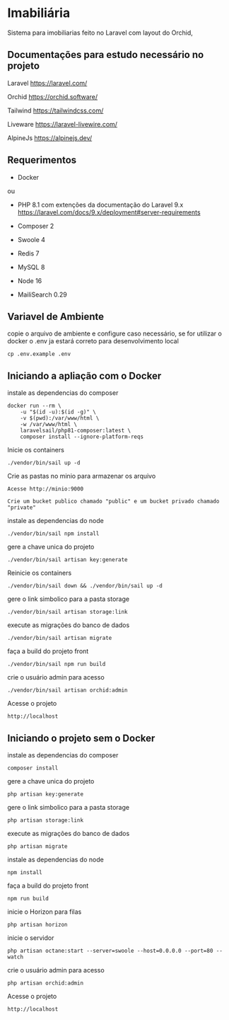 # Imabiliária

Sistema para imobiliarias feito no Laravel com layout do Orchid, 


## Documentações para estudo necessário no projeto

Laravel https://laravel.com/

Orchid https://orchid.software/

Tailwind https://tailwindcss.com/

Liveware https://laravel-livewire.com/

AlpineJs https://alpinejs.dev/

## Requerimentos

- Docker

ou

- PHP 8.1 com extenções da documentação do Laravel 9.x https://laravel.com/docs/9.x/deployment#server-requirements

- Composer 2

- Swoole 4

- Redis 7

- MySQL 8

- Node 16

- MailiSearch 0.29

## Variavel de Ambiente

copie o arquivo de ambiente e configure caso necessário, se for utilizar o docker o .env ja estará correto para desenvolvimento local
```
cp .env.example .env
```

## Iniciando a apliação com o Docker

instale as dependencias do composer
```
docker run --rm \
    -u "$(id -u):$(id -g)" \
    -v $(pwd):/var/www/html \
    -w /var/www/html \
    laravelsail/php81-composer:latest \
    composer install --ignore-platform-reqs
```

Inicie os containers
```
./vendor/bin/sail up -d
```

Crie as pastas no minio para armazenar os arquivo
```
Acesse http://minio:9000

Crie um bucket publico chamado "public" e um bucket privado chamado "private"
``` 

instale as dependencias do node
```
./vendor/bin/sail npm install
``` 

gere a chave unica do projeto
```
./vendor/bin/sail artisan key:generate
```

Reinicie os containers
```
./vendor/bin/sail down && ./vendor/bin/sail up -d
```

gere o link simbolico para a pasta storage
```
./vendor/bin/sail artisan storage:link
```

execute as migrações do banco de dados
```
./vendor/bin/sail artisan migrate
```

faça a build do projeto front
```
./vendor/bin/sail npm run build
```

crie o usuário admin para acesso
```
./vendor/bin/sail artisan orchid:admin
```

Acesse o projeto
```
http://localhost
```

## Iniciando o projeto sem o Docker

instale as dependencias do composer
```
composer install
```

gere a chave unica do projeto
```
php artisan key:generate
```

gere o link simbolico para a pasta storage
```
php artisan storage:link
```

execute as migrações do banco de dados
```
php artisan migrate
```

instale as dependencias do node
```
npm install
``` 

faça a build do projeto front
```
npm run build
```

inicie o Horizon para filas
```
php artisan horizon
```

inicie o servidor
```
php artisan octane:start --server=swoole --host=0.0.0.0 --port=80 --watch
```

crie o usuário admin para acesso
```
php artisan orchid:admin
```


Acesse o projeto
```
http://localhost
```